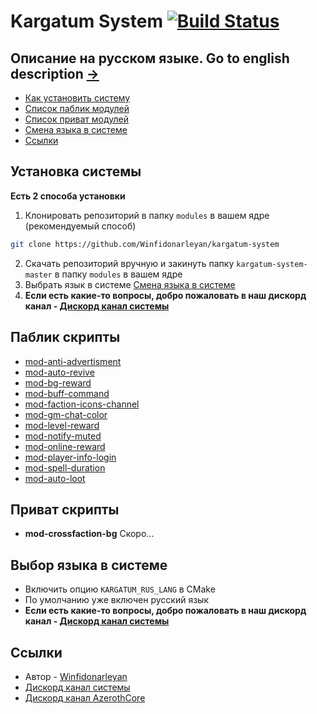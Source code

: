 # Kargatum System [![Build Status](https://travis-ci.com/Winfidonarleyan/kargatum-system.svg?branch=master)](https://travis-ci.com/Winfidonarleyan/kargatum-system)

## Описание на русском языке. Go to english description [->](https://github.com/Winfidonarleyan/kargatum-system/blob/master/README_eng.md)

* [Как установить систему](#установка-системы)
* [Список паблик модулей](#паблик-скрипты)
* [Список приват модулей](#приват-скрипты)
* [Смена языка в системе](#выбор-языка-в-системе)
* [Ссылки](#ссылки)

## Установка системы
**Есть 2 способа установки**
1. Клонировать репозиторий в папку `modules` в вашем ядре (рекомендуемый способ)
```sh
git clone https://github.com/Winfidonarleyan/kargatum-system
```
2. Скачать репозиторий вручную и закинуть папку `kargatum-system-master` в папку `modules` в вашем ядре
3. Выбрать язык в системе [Смена языка в системе](#выбор-языка-в-системе)
4. **Если есть какие-то вопросы, добро пожаловать в наш дискорд канал - [Дискорд канал системы](https://discord.gg/xCwPqdq)**

## Паблик скрипты
- [mod-anti-advertisment](https://github.com/Winfidonarleyan/kargatum-system/tree/master/src/mod-anti-advertisment/README.md)
- [mod-auto-revive](https://github.com/Winfidonarleyan/kargatum-system/blob/master/src/mod-auto-revive/README.md)
- [mod-bg-reward](https://github.com/Winfidonarleyan/kargatum-system/blob/master/src/mod-bg-reward/README.md)
- [mod-buff-command](https://github.com/Winfidonarleyan/kargatum-system/blob/master/src/mod-buff-command/README.md)
- [mod-faction-icons-channel](https://github.com/Winfidonarleyan/kargatum-system/blob/master/src/mod-faction-icons-channel/README.md)
- [mod-gm-chat-color](https://github.com/Winfidonarleyan/kargatum-system/blob/master/src/mod-gm-chat-color/README.md)
- [mod-level-reward](https://github.com/Winfidonarleyan/kargatum-system/blob/master/src/mod-level-reward/README.md)
- [mod-notify-muted](https://github.com/Winfidonarleyan/kargatum-system/blob/master/src/mod-notify-muted/README.md)
- [mod-online-reward](https://github.com/Winfidonarleyan/kargatum-system/blob/master/src/mod-online-reward/README.md)
- [mod-player-info-login](https://github.com/Winfidonarleyan/kargatum-system/blob/master/src/mod-player-info-login/README.md)
- [mod-spell-duration](https://github.com/Winfidonarleyan/kargatum-system/blob/master/src/mod-spell-duration/README.md)
- [mod-auto-loot](https://github.com/Winfidonarleyan/kargatum-system/blob/master/src/mod-auto-loot/README.md)

## Приват скрипты
- **mod-crossfaction-bg** Скоро...

## Выбор языка в системе
- Включить опцию `KARGATUM_RUS_LANG` в CMake
- По умолчанию уже включен русский язык
- **Если есть какие-то вопросы, добро пожаловать в наш дискорд канал - [Дискорд канал системы](https://discord.gg/xCwPqdq)**

## Ссылки
- Автор - [Winfidonarleyan](https://github.com/Winfidonarleyan)
- [Дискорд канал системы](https://discord.gg/xCwPqdq)
- [Дискорд канал AzerothCore](https://discord.gg/PaqQRkd)
